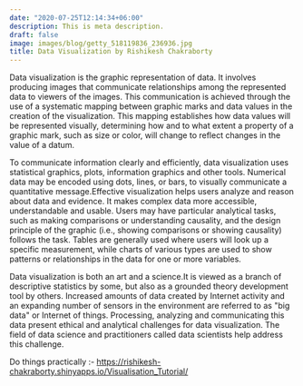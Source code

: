 ```yaml
---
date: "2020-07-25T12:14:34+06:00"
description: This is meta description.
draft: false
image: images/blog/getty_518119836_236936.jpg
title: Data Visualization by Rishikesh Chakraborty
---
```


Data visualization is the graphic representation of data. It involves producing images that communicate relationships among the represented data to viewers of the images. This communication is achieved through the use of a systematic mapping between graphic marks and data values in the creation of the visualization. This mapping establishes how data values will be represented visually, determining how and to what extent a property of a graphic mark, such as size or color, will change to reflect changes in the value of a datum.

To communicate information clearly and efficiently, data visualization uses statistical graphics, plots, information graphics and other tools. Numerical data may be encoded using dots, lines, or bars, to visually communicate a quantitative message.Effective visualization helps users analyze and reason about data and evidence. It makes complex data more accessible, understandable and usable. Users may have particular analytical tasks, such as making comparisons or understanding causality, and the design principle of the graphic (i.e., showing comparisons or showing causality) follows the task. Tables are generally used where users will look up a specific measurement, while charts of various types are used to show patterns or relationships in the data for one or more variables.

Data visualization is both an art and a science.It is viewed as a branch of descriptive statistics by some, but also as a grounded theory development tool by others. Increased amounts of data created by Internet activity and an expanding number of sensors in the environment are referred to as "big data" or Internet of things. Processing, analyzing and communicating this data present ethical and analytical challenges for data visualization. The field of data science and practitioners called data scientists help address this challenge.

Do things practically :-  https://rishikesh-chakraborty.shinyapps.io/Visualisation_Tutorial/

